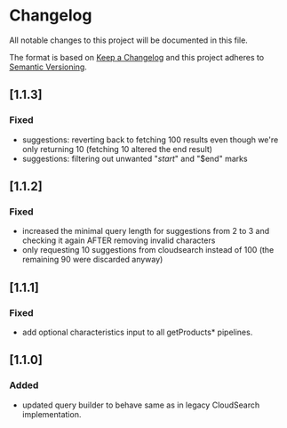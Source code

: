 # Changelog

All notable changes to this project will be documented in this file.

The format is based on [Keep a Changelog](http://keepachangelog.com/) and this project adheres to [Semantic Versioning](http://semver.org/).

## [1.1.3]
### Fixed
- suggestions: reverting back to fetching 100 results even though we're only returning 10 (fetching 10 altered the end result)
- suggestions: filtering out unwanted "$start$" and "$end" marks

## [1.1.2]
### Fixed
- increased the minimal query length for suggestions from 2 to 3 and checking it again AFTER removing invalid characters
- only requesting 10 suggestions from cloudsearch instead of 100 (the remaining 90 were discarded anyway)

## [1.1.1]
### Fixed
- add optional characteristics input to all getProducts* pipelines.


## [1.1.0]
### Added
- updated query builder to behave same as in legacy CloudSearch implementation.
